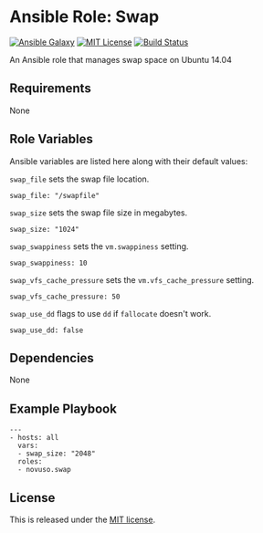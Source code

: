 # Ansible Role: Swap

[![Ansible Galaxy](http://img.shields.io/badge/galaxy-novuso.swap-000000.svg)](https://galaxy.ansible.com/list#/roles/3867)
[![MIT License](http://img.shields.io/badge/license-MIT-003399.svg)](http://opensource.org/licenses/MIT)
[![Build Status](https://travis-ci.org/novuso/ansible-role-swap.svg)](https://travis-ci.org/novuso/ansible-role-swap)

An Ansible role that manages swap space on Ubuntu 14.04

## Requirements

None

## Role Variables

Ansible variables are listed here along with their default values:

`swap_file` sets the swap file location.

    swap_file: "/swapfile"

`swap_size` sets the swap file size in megabytes.

    swap_size: "1024"

`swap_swappiness` sets the `vm.swappiness` setting.

    swap_swappiness: 10

`swap_vfs_cache_pressure` sets the `vm.vfs_cache_pressure` setting.

    swap_vfs_cache_pressure: 50

`swap_use_dd` flags to use `dd` if `fallocate` doesn't work.

    swap_use_dd: false

## Dependencies

None

## Example Playbook

    ---
    - hosts: all
      vars:
      - swap_size: "2048"
      roles:
      - novuso.swap

## License

This is released under the [MIT license](http://opensource.org/licenses/MIT).
